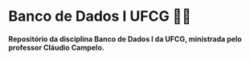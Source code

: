 # Banco de Dados I UFCG 🏦🎲
#### Repositório da disciplina Banco de Dados I da UFCG, ministrada pelo professor Cláudio Campelo.